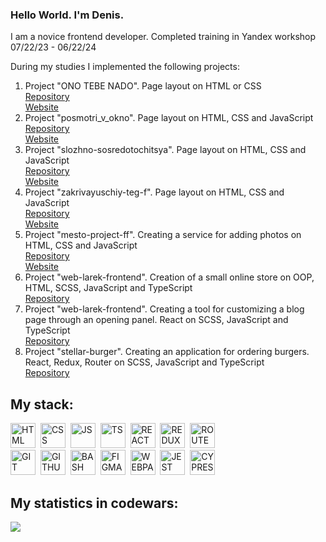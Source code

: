 ### Hello World. I'm Denis.

I am a novice frontend developer.
Completed training in Yandex workshop 07/22/23 - 06/22/24

During my studies I implemented the following projects:
1. Project "ONO TEBE NADO". Page layout on HTML or CSS <br>
<a href = "https://github.com/DenisNasekin/ono-tebe-nado">Repository</a> <br>
<a href = "https://denisnasekin.github.io/ono-tebe-nado/">Website</a> <br>
2. Project "posmotri_v_okno". Page layout on HTML, CSS and JavaScript <br>
<a href = "https://github.com/DenisNasekin/posmotri_v_okno">Repository</a> <br>
<a href = "https://denisnasekin.github.io/posmotri_v_okno/">Website</a> <br>
3. Project "slozhno-sosredotochitsya". Page layout on HTML, CSS and JavaScript <br>
<a href = "https://github.com/DenisNasekin/slozhno-sosredotochitsya">Repository</a> <br>
<a href = "https://denisnasekin.github.io/slozhno-sosredotochitsya/">Website</a> <br>
4. Project "zakrivayuschiy-teg-f". Page layout on HTML, CSS and JavaScript <br>
<a href = "https://github.com/DenisNasekin/zakrivayuschiy-teg-f">Repository</a> <br>
<a href = "https://denisnasekin.github.io/zakrivayuschiy-teg-f/">Website</a> <br>
6. Project "mesto-project-ff". Creating a service for adding photos on HTML, CSS and JavaScript <br>
<a href = "https://github.com/DenisNasekin/mesto-project-ff">Repository</a> <br>
<a href = "https://denisnasekin.github.io/mesto-project-ff/">Website</a> <br>
7. Project "web-larek-frontend". Creation of a small online store on OOP, HTML, SCSS, JavaScript and TypeScript <br>
<a href = "https://github.com/DenisNasekin/web-larek-frontend">Repository</a> <br>
8. Project "web-larek-frontend". Creating a tool for customizing a blog page through an opening panel. React on SCSS, JavaScript and TypeScript <br>
<a href = "https://github.com/DenisNasekin/blog-customizer">Repository</a> <br>
9. Project "stellar-burger". Creating an application for ordering burgers. React, Redux, Router on SCSS, JavaScript and TypeScript <br>
<a href = "https://github.com/DenisNasekin/stellar-burger">Repository</a> <br>



## My stack:
<img src="https://cdn.jsdelivr.net/gh/devicons/devicon@latest/icons/html5/html5-original.svg" title='HTML' width='40' height='40'/>&nbsp;
<img src="https://cdn.jsdelivr.net/gh/devicons/devicon@latest/icons/css3/css3-original.svg" title='CSS' width='40' height='40'/>&nbsp;
<img src="https://cdn.jsdelivr.net/gh/devicons/devicon@latest/icons/javascript/javascript-original.svg" title='JS' width='40' height='40'/>&nbsp;
<img src="https://cdn.jsdelivr.net/gh/devicons/devicon@latest/icons/typescript/typescript-original.svg" title='TS' width='40' height='40'/>&nbsp;
<img src="https://cdn.jsdelivr.net/gh/devicons/devicon@latest/icons/react/react-original.svg" title='REACT' width='40' height='40'/>&nbsp;
<img src="https://cdn.jsdelivr.net/gh/devicons/devicon@latest/icons/redux/redux-original.svg" title='REDUX' width='40' height='40'/>&nbsp;
<img src="https://cdn.jsdelivr.net/gh/devicons/devicon@latest/icons/reactrouter/reactrouter-original.svg" title='ROUTER' width='40' height='40'/><br>
<img src="https://cdn.jsdelivr.net/gh/devicons/devicon@latest/icons/git/git-original.svg" title='GIT' width='40' height='40'/>&nbsp;
<img src="https://cdn.jsdelivr.net/gh/devicons/devicon@latest/icons/github/github-original.svg" title='GITHUB' width='40' height='40'/>&nbsp;
<img src="https://cdn.jsdelivr.net/gh/devicons/devicon@latest/icons/bash/bash-original.svg" title='BASH' width='40' height='40'/>&nbsp;
<img src="https://cdn.jsdelivr.net/gh/devicons/devicon@latest/icons/figma/figma-original.svg" title='FIGMA' width='40' height='40'/>&nbsp;
<img src="https://cdn.jsdelivr.net/gh/devicons/devicon@latest/icons/webpack/webpack-original.svg" title='WEBPACK' width='40' height='40'/>&nbsp;
<img src="https://cdn.jsdelivr.net/gh/devicons/devicon@latest/icons/jest/jest-plain.svg" title='JEST' width='40' height='40'/>&nbsp;
<img src="https://cdn.jsdelivr.net/gh/devicons/devicon@latest/icons/cypressio/cypressio-original.svg" title='CYPRESS' width='40' height='40'/>&nbsp;

## My statistics in codewars:
<img src = "https://www.codewars.com/users/Nasekundu/badges/large">




          


